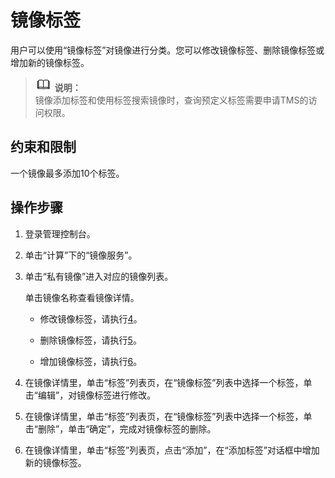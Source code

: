 # 镜像标签<a name="ZH-CN_TOPIC_0068002265"></a>

用户可以使用“镜像标签”对镜像进行分类。您可以修改镜像标签、删除镜像标签或增加新的镜像标签。

>![](public_sys-resources/icon-note.gif) **说明：**   
>镜像添加标签和使用标签搜索镜像时，查询预定义标签需要申请TMS的访问权限。  

## 约束和限制<a name="section4983872620145"></a>

一个镜像最多添加10个标签。

## 操作步骤<a name="zh-cn_topic_0029124542_section5858145710388"></a>

1.  登录管理控制台。
2.  单击“计算”下的“镜像服务”。
3.  单击“私有镜像”进入对应的镜像列表。

    单击镜像名称查看镜像详情。

    -   修改镜像标签，请执行[4](#zh-cn_topic_0029124542_li41380655103827)。

    -   删除镜像标签，请执行[5](#li29841739193722)。
    -   增加镜像标签，请执行[6](#li185112015308)。

4.  <a name="zh-cn_topic_0029124542_li41380655103827"></a>在镜像详情里，单击“标签”列表页，在“镜像标签”列表中选择一个标签，单击“编辑”，对镜像标签进行修改。
5.  <a name="li29841739193722"></a>在镜像详情里，单击“标签”列表页，在“镜像标签”列表中选择一个标签，单击“删除”，单击“确定”，完成对镜像标签的删除。
6.  <a name="li185112015308"></a>在镜像详情里，单击“标签”列表页，点击“添加”，在“添加标签”对话框中增加新的镜像标签。

